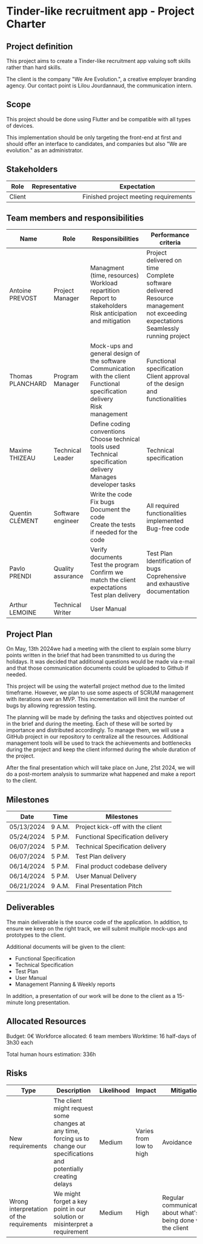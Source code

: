 # Tinder-like recruitment app - Project Charter

## Project definition

This project aims to create a Tinder-like recruitment app valuing soft skills rather than hard skills.

The client is the company "We Are Evolution.", a creative employer branding agency. Our contact point is Lilou Jourdannaud, the communication intern.

## Scope

This project should be done using Flutter and be compatible with all types of devices.

This implementation should be only targeting the front-end at first and should offer an interface to candidates, and companies but also "We are evolution." as an administrator.

## Stakeholders

| Role   | Representative | Expectation                           |
| ------ | -------------- | ------------------------------------- |
| Client |                | Finished project meeting requirements |

## Team members and responsibilities

| Name             | Role              | Responsibilities                                                                                                                     | Performance criteria                                                                                                                      |
| ---------------- | ----------------- | ------------------------------------------------------------------------------------------------------------------------------------ | ----------------------------------------------------------------------------------------------------------------------------------------- |
| Antoine PREVOST  | Project Manager   | Managment (time, resources)<br>Workload repartition<br> Report to stakeholders<br>Risk anticipation and mitigation                   | Project delivered on time <br>Complete software delivered<br>Resource management not exceeding expectations<br>Seamlessly running project |
| Thomas PLANCHARD | Program Manager   | Mock-ups and general design of the software<br>Communication with the client<br>Functional specification delivery<br>Risk management | Functional specification<br>Client approval of the design and functionalities                                                             |
| Maxime THIZEAU   | Technical Leader  | Define coding conventions<br>Choose technical tools used<br>Technical specification delivery<br>Manages developer tasks              | Technical specification                                                                                                                   |
| Quentin CLÉMENT  | Software engineer | Write the code<br>Fix bugs<br>Document the code<br>Create the tests if needed for the code                                           | All required functionalities implemented<br>Bug-free code                                                                                 |
| Pavlo PRENDI     | Quality assurance | Verify documents<br>Test the program<br>Confirm we match the client expectations<br>Test plan delivery                               | Test Plan<br>Identification of bugs<br>Coprehensive and exhaustive documentation                                                          |
| Arthur LEMOINE   | Technical Writer  | User Manual                                                                                                                          |                                                                                                                                           |

## Project Plan

On May, 13th 2024we had a meeting with the client to explain some blurry points written in the brief that had been transmitted to us during the holidays. It was decided that additional questions would be made via e-mail and that those communication documents could be uploaded to Github if needed.

This project will be using the waterfall project method due to the limited timeframe. However, we plan to use some aspects of SCRUM management with iterations over an MVP. This incrementation will limit the number of bugs by allowing regression testing.

The planning will be made by defining the tasks and objectives pointed out in the brief and during the meeting. Each of these will be sorted by importance and distributed accordingly. To manage them, we will use a GitHub project in our repository to centralize all the resources. Additional management tools will be used to track the achievements and bottlenecks during the project and keep the client informed during the whole duration of the project.

After the final presentation which will take place on June, 21st 2024, we will do a post-mortem analysis to summarize what happened and make a report to the client.

## Milestones

| Date       | Time   | Milestones                        |
| ---------- | ------ | --------------------------------- |
| 05/13/2024 | 9 A.M. | Project kick-off with the client  |
| 05/24/2024 | 5 P.M. | Functional Specification delivery |
| 06/07/2024 | 5 P.M. | Technical Specification delivery  |
| 06/07/2024 | 5 P.M. | Test Plan delivery                |
| 06/14/2024 | 5 P.M. | Final product codebase delivery   |
| 06/14/2024 | 5 P.M. | User Manual Delivery              |
| 06/21/2024 | 9 A.M. | Final Presentation Pitch          |

## Deliverables

The main deliverable is the source code of the application. In addition, to ensure we keep on the right track, we will submit multiple mock-ups and prototypes to the client.

Additional documents will be given to the client:

- Functional Specification
- Technical Specification
- Test Plan
- User Manual
- Management Planning & Weekly reports

In addition, a presentation of our work will be done to the client as a 15-minute long presentation.

## Allocated Resources

Budget: 0€
Workforce allocated: 6 team members
Worktime: 16 half-days of 3h30 each

Total human hours estimation: 336h

## Risks

| Type                                     | Description                                                                                                                | Likelihood | Impact                  | Mitigation                                                     |
| ---------------------------------------- | -------------------------------------------------------------------------------------------------------------------------- | ---------- | ----------------------- | -------------------------------------------------------------- |
| New requirements                         | The client might request some changes at any time, forcing us to change our specifications and potentially creating delays | Medium     | Varies from low to high | Avoidance                                                      |
| Wrong interpretation of the requirements | We might forget a key point in our solution or misinterpret a requirement                                                  | Medium     | High                    | Regular communications about what's being done with the client |
